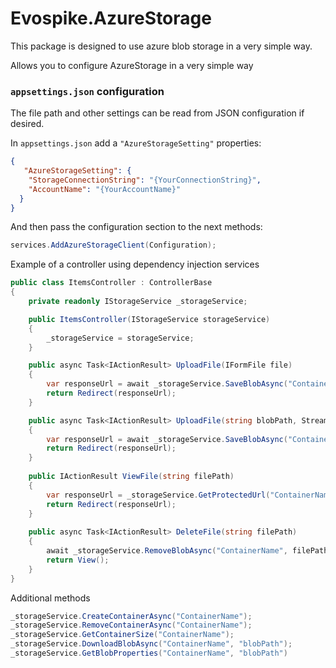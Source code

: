 # Evospike.AzureStorage
This package is designed to use azure blob storage in a very simple way.

Allows you to configure AzureStorage in a very simple way

### `appsettings.json` configuration

The file path and other settings can be read from JSON configuration if desired.

In `appsettings.json` add a `"AzureStorageSetting"` properties:

```json
{
   "AzureStorageSetting": {
    "StorageConnectionString": "{YourConnectionString}",
    "AccountName": "{YourAccountName}"
  }
}
```

And then pass the configuration section to the next methods:

```csharp
services.AddAzureStorageClient(Configuration);
```

Example of a controller using dependency injection services

```csharp
public class ItemsController : ControllerBase
{
    private readonly IStorageService _storageService;

    public ItemsController(IStorageService storageService)
    {
        _storageService = storageService;
    }

    public async Task<IActionResult> UploadFile(IFormFile file)
    {
        var responseUrl = await _storageService.SaveBlobAsync("ContainerName", file);
        return Redirect(responseUrl);
    }

    public async Task<IActionResult> UploadFile(string blobPath, Stream file)
    {
        var responseUrl = await _storageService.SaveBlobAsync("ContainerName", blobPath, file);
        return Redirect(responseUrl);
    }
    
    public IActionResult ViewFile(string filePath)
    {
        var responseUrl = _storageService.GetProtectedUrl("ContainerName", filePath, DateTimeOffset.UtcNow.AddSeconds(10));
        return Redirect(responseUrl);
    }
    
    public async Task<IActionResult> DeleteFile(string filePath)
    {
        await _storageService.RemoveBlobAsync("ContainerName", filePath);
        return View();
    }
}
```

Additional methods

```csharp
_storageService.CreateContainerAsync("ContainerName");
_storageService.RemoveContainerAsync("ContainerName");
_storageService.GetContainerSize("ContainerName");
_storageService.DownloadBlobAsync("ContainerName", "blobPath");
_storageService.GetBlobProperties("ContainerName", "blobPath")
```